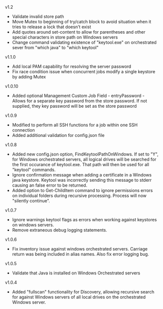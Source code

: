 v1.2
- Validate invalid store path
- Move Mutex to beginning of try/catch block to avoid situation when it tries to release a lock that doesn't exist
- Add quotes around set-content to allow for parentheses and other special characters in store path on Windows servers
- Change command validating existence of "keytool.exe" on orchestrated sever from "which java" to "which keytool"

v1.1.0
- Add local PAM capability for resolving the server password
- Fix race condition issue when concurrent jobs modify a single keystore by adding Mutex

v1.0.10
- Added optional Management Custom Job Field - entryPassword - Allows for a separate key password from the store password.  If not supplied, they key password will be set as the store password

v1.0.9
- Modified to perform all SSH functions for a job within one SSH connection
- Added additional validation for config.json file

v1.0.8
- Added new config.json option, FindKeytoolPathOnWindows.  If set to "Y", for Windows orchestrated servers, all logical drives will be searched for the first occurance of keytool.exe.  That path will then be used for all "keytool" commands.
- Ignore confirmation message when adding a certificate in a Windows java keystore.  Keytool was incorrectly sending this message to stderr causing an false error to be returned.
- Added option to Get-ChildItem command to ignore permissions errors on individual folders during recursive processing.  Process will now "silently continue".

v1.0.7
- Ignore warnings keytool flags as errors when working against keystores on windows servers.  
- Remove extraneous debug logging statements.

v1.0.6
- Fix inventory issue against windows orchestrated servers.  Carriage return was being included in alias names.  Also fix error logging bug.

v1.0.5
- Validate that Java is installed on Windows Orchestrated servers

v1.0.4
- Added "fullscan" functionality for Discovery, allowing recursive search for against Windows servers of all local drives on the orchestrated Windows server.
